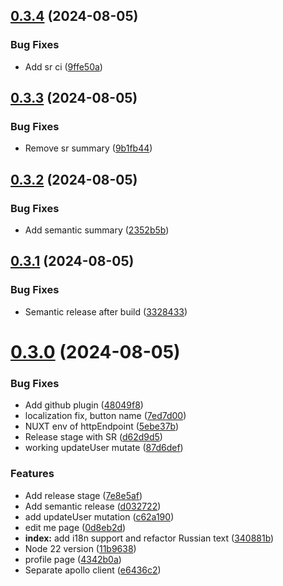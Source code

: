 ## [0.3.4](https://github.com/devind-team/bt-parts/compare/v0.3.3...v0.3.4) (2024-08-05)


### Bug Fixes

* Add sr ci ([9ffe50a](https://github.com/devind-team/bt-parts/commit/9ffe50aa8796346e3007f01fb9e7bc75f32811d9))

## [0.3.3](https://github.com/devind-team/bt-parts/compare/v0.3.2...v0.3.3) (2024-08-05)


### Bug Fixes

* Remove sr summary ([9b1fb44](https://github.com/devind-team/bt-parts/commit/9b1fb44a890bbc401d895775be91c19fe3622604))

## [0.3.2](https://github.com/devind-team/bt-parts/compare/v0.3.1...v0.3.2) (2024-08-05)


### Bug Fixes

* Add semantic summary ([2352b5b](https://github.com/devind-team/bt-parts/commit/2352b5b371b5abe1ff5725955454075caccb6bd9))

## [0.3.1](https://github.com/devind-team/bt-parts/compare/v0.3.0...v0.3.1) (2024-08-05)


### Bug Fixes

* Semantic release after build ([3328433](https://github.com/devind-team/bt-parts/commit/332843389a0d7b7f9d00333cd5160958bed3cf96))

# [0.3.0](https://github.com/devind-team/bt-parts/compare/v0.2.3...v0.3.0) (2024-08-05)


### Bug Fixes

* Add github plugin ([48049f8](https://github.com/devind-team/bt-parts/commit/48049f81d2d6be15e79e931b6bc57fea7968e074))
* localization fix, button name ([7ed7d00](https://github.com/devind-team/bt-parts/commit/7ed7d00ed60482d58bb52b8934316443a93358bc))
* NUXT env of httpEndpoint ([5ebe37b](https://github.com/devind-team/bt-parts/commit/5ebe37b1417ab837a8a4fd34e9c0381a81db5872))
* Release stage with SR ([d62d9d5](https://github.com/devind-team/bt-parts/commit/d62d9d55d04b57660f1dc1beac2ee54097e03836))
* working updateUser mutate ([87d6def](https://github.com/devind-team/bt-parts/commit/87d6def82e38b6c6f137e4d771852b36c3333778))


### Features

* Add release stage ([7e8e5af](https://github.com/devind-team/bt-parts/commit/7e8e5af51f4fdcf481123513342d39476d12a05e))
* Add semantic release ([d032722](https://github.com/devind-team/bt-parts/commit/d0327228fe450b649da5e637e8b2dc2bc64fb9d6))
* add updateUser mutation ([c62a190](https://github.com/devind-team/bt-parts/commit/c62a1909b4fa428902345fdda14e3af84cbc55e0))
* edit me page ([0d8eb2d](https://github.com/devind-team/bt-parts/commit/0d8eb2d4f96e5a31926b5df6431d976015358764))
* **index:** add i18n support and refactor Russian text ([340881b](https://github.com/devind-team/bt-parts/commit/340881bc91a91e9662182ed208e079b6f70c19d2))
* Node 22 version ([11b9638](https://github.com/devind-team/bt-parts/commit/11b9638b9283e27cf825ea97745e552a2e5feb89))
* profile page ([4342b0a](https://github.com/devind-team/bt-parts/commit/4342b0ab5f715f3d58107eaf9a4a521f78de031d))
* Separate apollo client ([e6436c2](https://github.com/devind-team/bt-parts/commit/e6436c2f49ce630a67d126deb763dd1d5e0b4c83))
